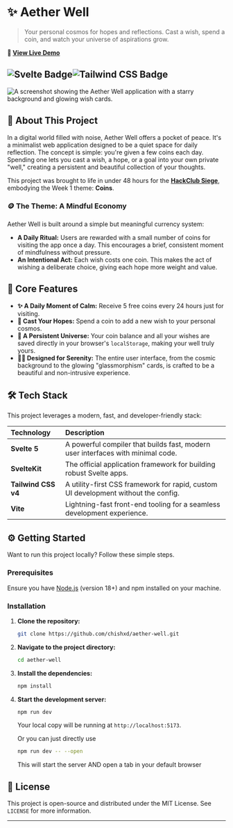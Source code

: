 # ✨ Aether Well

> Your personal cosmos for hopes and reflections. Cast a wish, spend a coin, and watch your universe of aspirations grow.

**🚀 [View Live Demo](DEPLOYMENT_LINK_HERE_SOON)**

![Svelte Badge](https://img.shields.io/badge/Svelte-FF3E00?logo=svelte&logoColor=fff&style=for-the-badge)![Tailwind CSS Badge](https://img.shields.io/badge/Tailwind%20CSS-06B6D4?logo=tailwindcss&logoColor=fff&style=for-the-badge)
---

![A screenshot showing the Aether Well application with a starry background and glowing wish cards.](https://raw.githubusercontent.com/chishxd/aether-well/main/static/screenshot.png)

<!-- TODO: Replace the link above with your actual screenshot! The best screenshot is a full-width image of the app in action. -->

## 🔮 About This Project

In a digital world filled with noise, Aether Well offers a pocket of peace. It's a minimalist web application designed to be a quiet space for daily reflection. The concept is simple: you're given a few coins each day. Spending one lets you cast a wish, a hope, or a goal into your own private "well," creating a persistent and beautiful collection of your thoughts.

This project was brought to life in under 48 hours for the **[HackClub Siege](https://siege.hackclub.com/)**, embodying the Week 1 theme: **Coins**.

### 🪙 The Theme: A Mindful Economy

Aether Well is built around a simple but meaningful currency system:

*   **A Daily Ritual:** Users are rewarded with a small number of coins for visiting the app once a day. This encourages a brief, consistent moment of mindfulness without pressure.
*   **An Intentional Act:** Each wish costs one coin. This makes the act of wishing a deliberate choice, giving each hope more weight and value.

## 🚀 Core Features

*   **✨ A Daily Moment of Calm:** Receive 5 free coins every 24 hours just for visiting.
*   **🔮 Cast Your Hopes:** Spend a coin to add a new wish to your personal cosmos.
*   **🌌 A Persistent Universe:** Your coin balance and all your wishes are saved directly in your browser's `localStorage`, making your well truly yours.
*   **🧘‍♀️ Designed for Serenity:** The entire user interface, from the cosmic background to the glowing "glassmorphism" cards, is crafted to be a beautiful and non-intrusive experience.

## 🛠️ Tech Stack

This project leverages a modern, fast, and developer-friendly stack:

| Technology | Description |
| :--- | :--- |
| **Svelte 5** | A powerful compiler that builds fast, modern user interfaces with minimal code. |
| **SvelteKit** | The official application framework for building robust Svelte apps. |
| **Tailwind CSS v4** | A utility-first CSS framework for rapid, custom UI development without the config. |
| **Vite** | Lightning-fast front-end tooling for a seamless development experience. |

## ⚙️ Getting Started

Want to run this project locally? Follow these simple steps.

### Prerequisites

Ensure you have [Node.js](https://nodejs.org/) (version 18+) and npm installed on your machine.

### Installation

1.  **Clone the repository:**
    ```sh
    git clone https://github.com/chishxd/aether-well.git
    ```
2.  **Navigate to the project directory:**
    ```sh
    cd aether-well
    ```
3.  **Install the dependencies:**
    ```sh
    npm install
    ```
4.  **Start the development server:**
    ```sh
    npm run dev
    ```
    Your local copy will be running at `http://localhost:5173`.

    Or you can just directly use
    ```sh
    npm run dev -- --open
    ```
    This will start the server AND open a tab in your default browser

## 📄 License

This project is open-source and distributed under the MIT License. See `LICENSE` for more information.

---